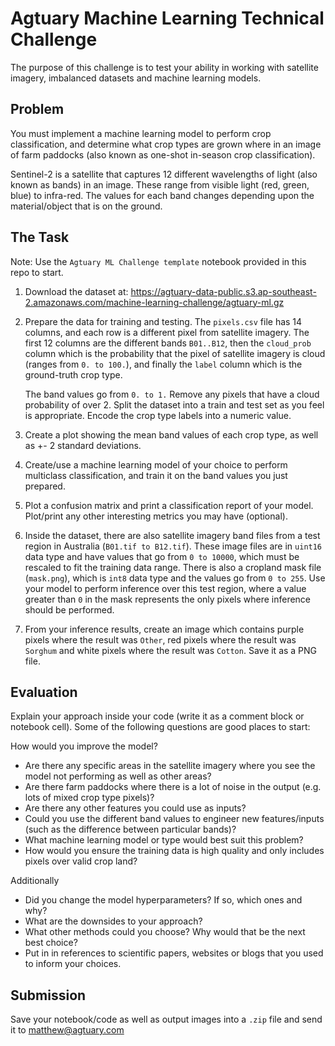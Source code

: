 # Agtuary Machine Learning Technical Challenge


The purpose of this challenge is to test your ability in working with satellite imagery, imbalanced datasets and machine learning models.


## Problem


You must implement a machine learning model to perform crop classification, and determine what crop types are grown where in an image of farm paddocks (also known as one-shot in-season crop classification). 

Sentinel-2 is a satellite that captures 12 different wavelengths of light (also known as bands) in an image. These range from visible light (red, green, blue) to infra-red. The values for each band changes depending upon the material/object that is on the ground. 

## The Task

Note: Use the `Agtuary ML Challenge template` notebook provided in this repo to start.

1. Download the dataset at: https://agtuary-data-public.s3.ap-southeast-2.amazonaws.com/machine-learning-challenge/agtuary-ml.gz

2. Prepare the data for training and testing. The `pixels.csv` file has 14 columns, and each row is a different pixel from satellite imagery. The first 12 columns are the different bands `B01..B12`, then the `cloud_prob` column which is the probability that the pixel of satellite imagery is cloud (ranges from `0. to 100.`), and finally the `label` column which is the ground-truth crop type.

    The band values go from `0. to 1.` Remove any pixels that have a cloud probability of over 2. Split the dataset into a train and test set as you feel is appropriate. Encode the crop type labels into a numeric value.

3. Create a plot showing the mean band values of each crop type, as well as +- 2 standard deviations.

4. Create/use a machine learning model of your choice to perform multiclass classification, and train it on the band values you just prepared.

5. Plot a confusion matrix and print a classification report of your model. Plot/print any other interesting metrics you may have (optional).

6. Inside the dataset, there are also satellite imagery band files from a test region in Australia (`B01.tif to B12.tif`). These image files are in `uint16` data type and have values that go from `0 to 10000`, which must be rescaled to fit the training data range. There is also a cropland mask file (`mask.png`), which is `int8` data type and the values go from `0 to 255`. Use your model to perform inference over this test region, where a value greater than `0` in the mask represents the only pixels where inference should be performed.

7. From your inference results, create an image which contains purple pixels where the result was `Other`, red pixels where the result was `Sorghum` and white pixels where the result was `Cotton`. Save it as a PNG file.


## Evaluation


Explain your approach inside your code (write it as a comment block or notebook cell). Some of the following questions are good places to start:

How would you improve the model?
- Are there any specific areas in the satellite imagery where you see the model not performing as well as other areas? 
- Are there farm paddocks where there is a lot of noise in the output (e.g. lots of mixed crop type pixels)? 
- Are there any other features you could use as inputs? 
- Could you use the different band values to engineer new features/inputs (such as the difference between particular bands)? 
- What machine learning model or type would best suit this problem? 
- How would you ensure the training data is high quality and only includes pixels over valid crop land?

Additionally
 - Did you change the model hyperparameters? If so, which ones and why? 
 - What are the downsides to your approach? 
 - What other methods could you choose? Why would that be the next best choice?
 - Put in in references to scientific papers, websites or blogs that you used to inform your choices.

## Submission

Save your notebook/code as well as output images into a `.zip` file and send it to matthew@agtuary.com


